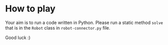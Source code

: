 # How to play

Your aim is to run a code written in Python.
Please run a static method `solve` that is in the `Robot` class in `robot-connector.py` file.

Good luck :)
